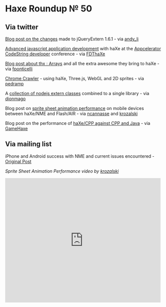 [_template]: roundup.html
# Haxe Roundup № 50

## Via twitter
[Blog post on the changes][link 1] made to jQueryExtern 1.6.1 - via [andy_li][link 2]

[Advanced javascript application development][link 3] with haXe at the [Appcelerator][link 4][ CodeString developer][link 5] conference - via [FDThaXe][link 6]

[Blog post about thx : Arrays][link 7] and all the extra awesome they bring to haXe - via [fponticelli][link 8]

[Chrome Crawler][link 9] - using haXe, Three.js, WebGL and 2D sprites - via [pedramp][link 10]

A [collection of nodejs extern classes][link 11] combined to a single library - via [dionmago][link 12]

Blog post on [sprite sheet animation performance][link 13] on mobile devices between haXe/NME and Flash/AIR - via [ncannasse][link 14] and [krozalski][link 15]

Blog post on the performance of [haXe/CPP against CPP and Java][link 16] - via [GameHaxe][link 17]

## Via mailing list
iPhone and Android success with NME and current issues encountered - [Original Post][link 18]

*Sprite Sheet Animation Performance video by [krozalski][link 19]*

<iframe frameborder="0" height="400" width="500" src="http://player.vimeo.com/video/25193682?title=0&amp;byline=0&amp;portrait=0"></iframe>

[link 1]: http://blog.onthewings.net/2011/06/12/haxe-jqueryextern-update-align-with-1-6-1-jquery-package/ "haXe jQueryExtern update 1.6.1"
[link 2]: https://www.twitter.com/#!/andy_li "@andy_li"
[link 3]: http://codestrong.com/sessions/advanced-javascript-application-development-haxe "Advanced javascript application development with haXe at the Appcelerator CodeString developer conference"
[link 4]: http://www.appcelerator.com/ "Appcelerator"
[link 5]: http://codestrong.com/ "CodeString Developer Conference"
[link 6]: https://www.twitter.com/#!/FDThaXe "@FDThaXe"
[link 7]: http://www.weblob.net/2011/thx-arrays/ "thx : Arrays"
[link 8]: https://www.twitter.com/#!/fponticelli "@fponticelli"
[link 9]: http://mikecann.co.uk/personal-project/chrome-crawler-haxe-three-js-webgl-and-2d-sprites/ "Chrome Crawler"
[link 10]: https://www.twitter.com/#!/pedramp "@pedramp"
[link 11]: https://github.com/dionjwa/nodejs_externs "NodeJS extern classes"
[link 12]: https://www.twitter.com/#!/dionamago "@dionamago"
[link 13]: http://blog.krozalski.com/?p=1 "Sprite Sheet performance on mobile devices between haXe/NME and Flash/AIR"
[link 14]: https://www.twitter.com/#!/ncannasse "@ncannasse"
[link 15]: https://www.twitter.com/#!/krozalski "@krozalski"
[link 16]: http://gamehaxe.com/2011/06/16/multi-language-bench/ "haXe/CPP multi language benchmark"
[link 17]: https://www.twitter.com/#!/GameHaxe "@GameHaxe"
[link 18]: http://haxe.1354130.n2.nabble.com/thanks-haxe-iphone-android-success-td6475343.html "iPhone and Android success with NME"
[link 19]: https://www.twitter.com/#!/krozalski "@krozalski"

